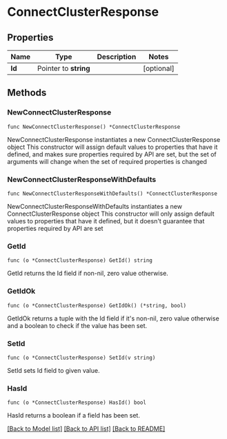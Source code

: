 # ConnectClusterResponse

## Properties

Name | Type | Description | Notes
------------ | ------------- | ------------- | -------------
**Id** | Pointer to **string** |  | [optional] 

## Methods

### NewConnectClusterResponse

`func NewConnectClusterResponse() *ConnectClusterResponse`

NewConnectClusterResponse instantiates a new ConnectClusterResponse object
This constructor will assign default values to properties that have it defined,
and makes sure properties required by API are set, but the set of arguments
will change when the set of required properties is changed

### NewConnectClusterResponseWithDefaults

`func NewConnectClusterResponseWithDefaults() *ConnectClusterResponse`

NewConnectClusterResponseWithDefaults instantiates a new ConnectClusterResponse object
This constructor will only assign default values to properties that have it defined,
but it doesn't guarantee that properties required by API are set

### GetId

`func (o *ConnectClusterResponse) GetId() string`

GetId returns the Id field if non-nil, zero value otherwise.

### GetIdOk

`func (o *ConnectClusterResponse) GetIdOk() (*string, bool)`

GetIdOk returns a tuple with the Id field if it's non-nil, zero value otherwise
and a boolean to check if the value has been set.

### SetId

`func (o *ConnectClusterResponse) SetId(v string)`

SetId sets Id field to given value.

### HasId

`func (o *ConnectClusterResponse) HasId() bool`

HasId returns a boolean if a field has been set.


[[Back to Model list]](../README.md#documentation-for-models) [[Back to API list]](../README.md#documentation-for-api-endpoints) [[Back to README]](../README.md)


